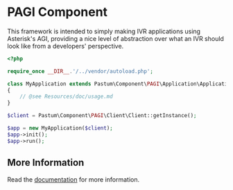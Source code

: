 PAGI Component
==============

This framework is intended to simply making IVR applications using Asterisk's AGI, providing a nice level of
abstraction over what an IVR should look like from a developers' perspective.

```php
<?php

require_once __DIR__.'/../vendor/autoload.php';

class MyApplication extends Pastum\Component\PAGI\Application\Application
{
	// @see Resources/doc/usage.md
}

$client = Pastum\Component\PAGI\Client\Client::getInstance();

$app = new MyApplication($client);
$app->init();
$app->run();
```

More Information
----------------

Read the [documentation](Resources/doc) for more information.
